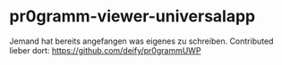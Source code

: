 # pr0gramm-viewer-universalapp

Jemand hat bereits angefangen was eigenes zu schreiben. Contributed lieber dort:
https://github.com/deify/pr0grammUWP
